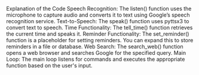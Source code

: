 Explanation of the Code
Speech Recognition: The listen() function uses the microphone to capture audio and converts it to text using Google’s speech recognition service.
Text-to-Speech: The speak() function uses pyttsx3 to convert text to speech.
Time Functionality: The tell_time() function retrieves the current time and speaks it.
Reminder Functionality: The set_reminder() function is a placeholder for setting reminders. You can expand this to store reminders in a file or database.
Web Search: The search_web() function opens a web browser and searches Google for the specified query.
Main Loop: The main loop listens for commands and executes the appropriate function based on the user's input.
